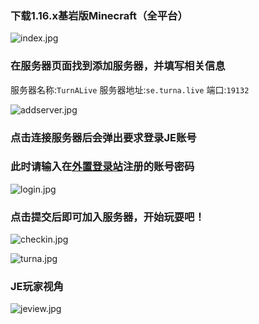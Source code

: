 ### 下载1.16.x基岩版Minecraft（全平台）


![index.jpg](https://ddns.xsling.xyz:3561/images/2021/01/01/index.jpg)

### 在服务器页面找到添加服务器，并填写相关信息

服务器名称:`TurnALive`
服务器地址:`se.turna.live`
端口:`19132`

![addserver.jpg](https://ddns.xsling.xyz:3561/images/2021/01/01/addserver.jpg)

### 点击连接服务器后会弹出要求登录JE账号

### 此时请输入在[外置登录站](https://user.turna.live/auth/register)注册的账号密码

![login.jpg](https://ddns.xsling.xyz:3561/images/2021/01/01/login.jpg)


### 点击提交后即可加入服务器，开始玩耍吧！

![checkin.jpg](https://ddns.xsling.xyz:3561/images/2021/01/01/checkin.jpg)

![turna.jpg](https://ddns.xsling.xyz:3561/images/2021/01/01/turna.jpg)

###  JE玩家视角
![jeview.jpg](https://ddns.xsling.xyz:3561/images/2021/01/01/jeview.jpg)
